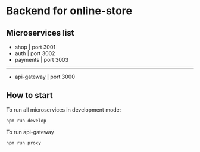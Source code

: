 # Backend for online-store

## Microservices list

- shop | port 3001
- auth | port 3002
- payments | port 3003

---

- api-gateway | port 3000

## How to start

To run all microservices in development mode:

```bash
npm run develop
```

To run api-gateway

```bash
npm run proxy
```
